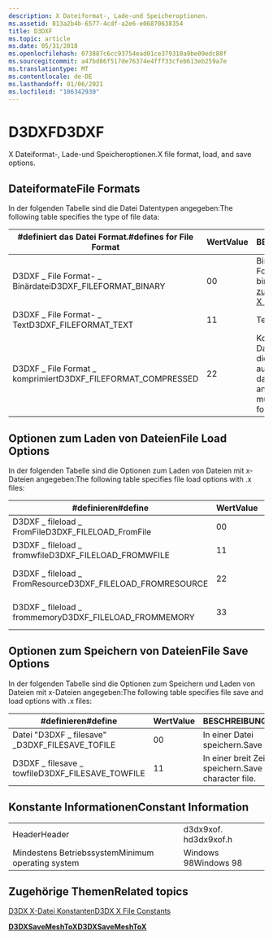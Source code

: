 ```yaml
---
description: X Dateiformat-, Lade-und Speicheroptionen.
ms.assetid: 813a2b4b-6577-4cdf-a2e6-e06870638354
title: D3DXF
ms.topic: article
ms.date: 05/31/2018
ms.openlocfilehash: 073887c6cc93754ead01ce379310a9be09edc88f
ms.sourcegitcommit: a47bd86f517de76374e4fff33cfeb613eb259a7e
ms.translationtype: MT
ms.contentlocale: de-DE
ms.lasthandoff: 01/06/2021
ms.locfileid: "106342930"
---
```

# <a name="d3dxf"></a><span data-ttu-id="cee02-103">D3DXF</span><span class="sxs-lookup"><span data-stu-id="cee02-103">D3DXF</span></span>

<span data-ttu-id="cee02-104">X Dateiformat-, Lade-und Speicheroptionen.</span><span class="sxs-lookup"><span data-stu-id="cee02-104">X file format, load, and save options.</span></span>

## <a name="file-formats"></a><span data-ttu-id="cee02-105">Dateiformate</span><span class="sxs-lookup"><span data-stu-id="cee02-105">File Formats</span></span>

<span data-ttu-id="cee02-106">In der folgenden Tabelle sind die Datei Datentypen angegeben:</span><span class="sxs-lookup"><span data-stu-id="cee02-106">The following table specifies the type of file data:</span></span>



| <span data-ttu-id="cee02-107">\#definiert das Datei Format.</span><span class="sxs-lookup"><span data-stu-id="cee02-107">\#defines for File Format</span></span>     | <span data-ttu-id="cee02-108">Wert</span><span class="sxs-lookup"><span data-stu-id="cee02-108">Value</span></span> | <span data-ttu-id="cee02-109">BESCHREIBUNG</span><span class="sxs-lookup"><span data-stu-id="cee02-109">Description</span></span>                                                                                    |
|-------------------------------|-------|------------------------------------------------------------------------------------------------|
| <span data-ttu-id="cee02-110">D3DXF \_ File Format- \_ Binärdatei</span><span class="sxs-lookup"><span data-stu-id="cee02-110">D3DXF\_FILEFORMAT\_BINARY</span></span>     | <span data-ttu-id="cee02-111">0</span><span class="sxs-lookup"><span data-stu-id="cee02-111">0</span></span>     | <span data-ttu-id="cee02-112">Binärdatei im Legacy Format.</span><span class="sxs-lookup"><span data-stu-id="cee02-112">Legacy-format binary file.</span></span> <span data-ttu-id="cee02-113">Siehe [Referenz zu X-Dateien (Legacy)](dx9-graphics-reference-x-file.md).</span><span class="sxs-lookup"><span data-stu-id="cee02-113">See [X File Reference (Legacy)](dx9-graphics-reference-x-file.md).</span></span> |
| <span data-ttu-id="cee02-114">D3DXF \_ File Format- \_ Text</span><span class="sxs-lookup"><span data-stu-id="cee02-114">D3DXF\_FILEFORMAT\_TEXT</span></span>       | <span data-ttu-id="cee02-115">1</span><span class="sxs-lookup"><span data-stu-id="cee02-115">1</span></span>     | <span data-ttu-id="cee02-116">Textdatei.</span><span class="sxs-lookup"><span data-stu-id="cee02-116">Text file.</span></span>                                                                                     |
| <span data-ttu-id="cee02-117">D3DXF \_ File Format \_ komprimiert</span><span class="sxs-lookup"><span data-stu-id="cee02-117">D3DXF\_FILEFORMAT\_COMPRESSED</span></span> | <span data-ttu-id="cee02-118">2</span><span class="sxs-lookup"><span data-stu-id="cee02-118">2</span></span>     | <span data-ttu-id="cee02-119">Komprimierte Datei.</span><span class="sxs-lookup"><span data-stu-id="cee02-119">Compressed file.</span></span> <span data-ttu-id="cee02-120">Mit diesem Flag müssen Sie auch das Binärformat oder das Textformat angeben.</span><span class="sxs-lookup"><span data-stu-id="cee02-120">With this flag, you must also specify the binary format or the text format.</span></span>   |



 

## <a name="file-load-options"></a><span data-ttu-id="cee02-121">Optionen zum Laden von Dateien</span><span class="sxs-lookup"><span data-stu-id="cee02-121">File Load Options</span></span>

<span data-ttu-id="cee02-122">In der folgenden Tabelle sind die Optionen zum Laden von Dateien mit x-Dateien angegeben:</span><span class="sxs-lookup"><span data-stu-id="cee02-122">The following table specifies file load options with .x files:</span></span>



| <span data-ttu-id="cee02-123">\#definieren</span><span class="sxs-lookup"><span data-stu-id="cee02-123">\#define</span></span>                      | <span data-ttu-id="cee02-124">Wert</span><span class="sxs-lookup"><span data-stu-id="cee02-124">Value</span></span> | <span data-ttu-id="cee02-125">BESCHREIBUNG</span><span class="sxs-lookup"><span data-stu-id="cee02-125">Description</span></span>                |
|-------------------------------|-------|----------------------------|
| <span data-ttu-id="cee02-126">D3DXF \_ fileload \_ FromFile</span><span class="sxs-lookup"><span data-stu-id="cee02-126">D3DXF\_FILELOAD\_FromFile</span></span>     | <span data-ttu-id="cee02-127">0</span><span class="sxs-lookup"><span data-stu-id="cee02-127">0</span></span>     | <span data-ttu-id="cee02-128">Laden von Daten aus einer Datei.</span><span class="sxs-lookup"><span data-stu-id="cee02-128">Load data from a file.</span></span>     |
| <span data-ttu-id="cee02-129">D3DXF \_ fileload \_ fromwfile</span><span class="sxs-lookup"><span data-stu-id="cee02-129">D3DXF\_FILELOAD\_FROMWFILE</span></span>    | <span data-ttu-id="cee02-130">1</span><span class="sxs-lookup"><span data-stu-id="cee02-130">1</span></span>     | <span data-ttu-id="cee02-131">Laden von Daten aus einer Datei.</span><span class="sxs-lookup"><span data-stu-id="cee02-131">Load data from a file.</span></span>     |
| <span data-ttu-id="cee02-132">D3DXF \_ fileload \_ FromResource</span><span class="sxs-lookup"><span data-stu-id="cee02-132">D3DXF\_FILELOAD\_FROMRESOURCE</span></span> | <span data-ttu-id="cee02-133">2</span><span class="sxs-lookup"><span data-stu-id="cee02-133">2</span></span>     | <span data-ttu-id="cee02-134">Laden von Daten aus einer Ressource.</span><span class="sxs-lookup"><span data-stu-id="cee02-134">Load data from a resource.</span></span> |
| <span data-ttu-id="cee02-135">D3DXF \_ fileload \_ frommemory</span><span class="sxs-lookup"><span data-stu-id="cee02-135">D3DXF\_FILELOAD\_FROMMEMORY</span></span>   | <span data-ttu-id="cee02-136">3</span><span class="sxs-lookup"><span data-stu-id="cee02-136">3</span></span>     | <span data-ttu-id="cee02-137">Laden von Daten aus dem Arbeitsspeicher.</span><span class="sxs-lookup"><span data-stu-id="cee02-137">Load data from memory.</span></span>     |



 

## <a name="file-save-options"></a><span data-ttu-id="cee02-138">Optionen zum Speichern von Dateien</span><span class="sxs-lookup"><span data-stu-id="cee02-138">File Save Options</span></span>

<span data-ttu-id="cee02-139">In der folgenden Tabelle sind die Optionen zum Speichern und Laden von Dateien mit x-Dateien angegeben:</span><span class="sxs-lookup"><span data-stu-id="cee02-139">The following table specifies file save and load options with .x files:</span></span>



| <span data-ttu-id="cee02-140">\#definieren</span><span class="sxs-lookup"><span data-stu-id="cee02-140">\#define</span></span>                 | <span data-ttu-id="cee02-141">Wert</span><span class="sxs-lookup"><span data-stu-id="cee02-141">Value</span></span> | <span data-ttu-id="cee02-142">BESCHREIBUNG</span><span class="sxs-lookup"><span data-stu-id="cee02-142">Description</span></span>                    |
|--------------------------|-------|--------------------------------|
| <span data-ttu-id="cee02-143">Datei "D3DXF \_ filesave" \_</span><span class="sxs-lookup"><span data-stu-id="cee02-143">D3DXF\_FILESAVE\_TOFILE</span></span>  | <span data-ttu-id="cee02-144">0</span><span class="sxs-lookup"><span data-stu-id="cee02-144">0</span></span>     | <span data-ttu-id="cee02-145">In einer Datei speichern.</span><span class="sxs-lookup"><span data-stu-id="cee02-145">Save to a file.</span></span>                |
| <span data-ttu-id="cee02-146">D3DXF \_ filesave \_ towfile</span><span class="sxs-lookup"><span data-stu-id="cee02-146">D3DXF\_FILESAVE\_TOWFILE</span></span> | <span data-ttu-id="cee02-147">1</span><span class="sxs-lookup"><span data-stu-id="cee02-147">1</span></span>     | <span data-ttu-id="cee02-148">In einer breit Zeichen Datei speichern.</span><span class="sxs-lookup"><span data-stu-id="cee02-148">Save to a wide-character file.</span></span> |



 

## <a name="constant-information"></a><span data-ttu-id="cee02-149">Konstante Informationen</span><span class="sxs-lookup"><span data-stu-id="cee02-149">Constant Information</span></span>



|                          |            |
|--------------------------|------------|
| <span data-ttu-id="cee02-150">Header</span><span class="sxs-lookup"><span data-stu-id="cee02-150">Header</span></span>                   | <span data-ttu-id="cee02-151">d3dx9xof. h</span><span class="sxs-lookup"><span data-stu-id="cee02-151">d3dx9xof.h</span></span> |
| <span data-ttu-id="cee02-152">Mindestens Betriebssystem</span><span class="sxs-lookup"><span data-stu-id="cee02-152">Minimum operating system</span></span> | <span data-ttu-id="cee02-153">Windows 98</span><span class="sxs-lookup"><span data-stu-id="cee02-153">Windows 98</span></span> |



 

## <a name="related-topics"></a><span data-ttu-id="cee02-154">Zugehörige Themen</span><span class="sxs-lookup"><span data-stu-id="cee02-154">Related topics</span></span>

<dl> <dt>

[<span data-ttu-id="cee02-155">D3DX X-Datei Konstanten</span><span class="sxs-lookup"><span data-stu-id="cee02-155">D3DX X File Constants</span></span>](dx9-graphics-reference-d3dx-x-file-constants.md)
</dt> <dt>

[<span data-ttu-id="cee02-156">**D3DXSaveMeshToX**</span><span class="sxs-lookup"><span data-stu-id="cee02-156">**D3DXSaveMeshToX**</span></span>](d3dxsavemeshtox.md)
</dt> </dl>

 

 



